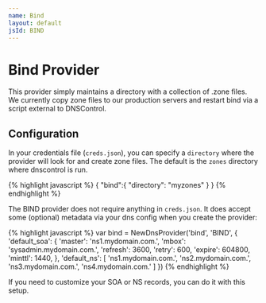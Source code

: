 ```yaml
---
name: Bind
layout: default
jsId: BIND
---
```

# Bind Provider

This provider simply maintains a directory with a collection of .zone files. We currently copy zone files to our production servers and restart bind via
a script external to DNSControl.

## Configuration

In your credentials file (`creds.json`), you can specify a `directory` where the provider will look for and create zone files. The default is the `zones` directory where dnscontrol is run.

{% highlight javascript %}
{
  "bind":{
    "directory": "myzones"
  }
}
{% endhighlight %}

The BIND provider does not require anything in `creds.json`. It does accept some (optional) metadata via your dns config when you create the provider:

{% highlight javascript %}
var bind = NewDnsProvider('bind', 'BIND', {
  'default_soa': {
    'master': 'ns1.mydomain.com.',
    'mbox': 'sysadmin.mydomain.com.',
    'refresh': 3600,
    'retry': 600,
    'expire': 604800,
    'minttl': 1440,
  },
  'default_ns': [
        'ns1.mydomain.com.',
        'ns2.mydomain.com.',
        'ns3.mydomain.com.',
        'ns4.mydomain.com.'
  ]
})
{% endhighlight %}

If you need to customize your SOA or NS records, you can do it with this setup.

